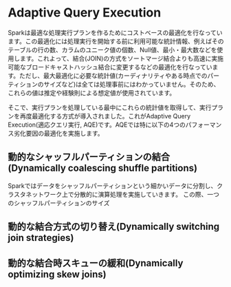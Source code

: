 # Adaptive Query Execution

Sparkは最適な処理実行プランを作るためにコストベースの最適化を行なっています。この最適化には処理実行を開始する前に利用可能な統計情報、例えばそのテーブルの行の数、カラムのユニーク値の個数、Null値、最小・最大数などを使用します。これよって、結合(JOIN)の方式をソートマージ結合よりも高速に実施可能なブロードキャストハッシュ結合に変更するなどの最適化を行なっています。ただし、最大最適化に必要な統計値(カーディナリティやある時点でのパーティションのサイズなど)は全ては処理事前にはわかっていません。そのため、これらの値は推定や経験則による想定値が使用されています。

そこで、実行プランを処理している最中にこれらの統計値を取得して、実行プランを再度最適化する方式が導入されました。これがAdaptive Query Execution(適応クエリ実行, AQE)です。AQEでは特に以下の4つのパフォーマンス劣化要因の最適化を実施します。

## 動的なシャッフルパーティションの結合(Dynamically coalescing shuffle partitions)

Sparkではデータをシャッフルパーティションという細かいデータに分割し、クラスタネットワーク上で分散的に演算処理を実施していきます。
この際、一つのシャッフルパーティションのサイズ


## 動的な結合方式の切り替え(Dynamically switching join strategies)



## 動的な結合時スキューの緩和(Dynamically optimizing skew joins)

